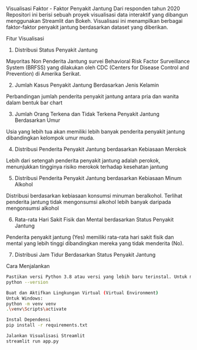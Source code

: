 Visualisasi  Faktor - Faktor Penyakit Jantung Dari responden tahun 2020
Repositori ini berisi sebuah proyek visualisasi data interaktif yang dibangun menggunakan Streamlit dan Bokeh. Visualisasi ini menampilkan berbagai faktor-faktor penyakit jantung berdasarkan dataset yang diberikan.

Fitur Visualisasi
1.  Distribusi Status Penyakit Jantung
   
Mayoritas Non Penderita Jantung survei Behavioral Risk Factor Surveillance System (BRFSS) yang dilakukan oleh CDC (Centers for Disease Control and Prevention) di Amerika Serikat.

2.  Jumlah Kasus Penyakit Jantung Berdasarkan Jenis Kelamin

Perbandingan jumlah penderita penyakit jantung antara pria dan wanita dalam bentuk bar chart

3. Jumlah Orang Terkena dan Tidak Terkena Penyakit Jantung Berdasarkan Umur

Usia yang lebih tua akan memiliki lebih banyak penderita penyakit jantung dibandingkan kelompok umur muda.

4. Distribusi Penderita Penyakit Jantung berdasarkan Kebiasaan Merokok

Lebih dari setengah penderita penyakit jantung adalah perokok, menunjukkan tingginya risiko merokok terhadap kesehatan jantung

5. Distribusi Penderita Penyakit Jantung berdasarkan Kebiasaan Minum Alkohol

Distribusi berdasarkan kebiasaan konsumsi minuman beralkohol. Terlihat penderita jantung tidak mengonsumsi alkohol lebih banyak daripada mengonsumsi alkohol

6. Rata-rata Hari Sakit Fisik dan Mental berdasarkan Status Penyakit Jantung

Penderita penyakit jantung (Yes) memiliki rata-rata hari sakit fisik dan mental yang lebih tinggi dibandingkan mereka yang tidak menderita (No).

7. Distribusi Jam Tidur Berdasarkan Status Penyakit Jantung

Cara Menjalankan

```bash
Pastikan versi Python 3.8 atau versi yang lebih baru terinstal. Untuk memeriksa versi Python, buka terminal atau command prompt dan jalankan:
python --version
```

```bash
Buat dan Aktifkan Lingkungan Virtual (Virtual Environment)
Untuk Windows:
python -m venv venv
.\venv\Scripts\activate
```
```bash
Instal Dependensi
pip install -r requirements.txt
```
```bash
Jalankan Visualisasi Streamlit
streamlit run app.py
```
